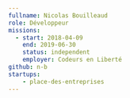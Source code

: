 ```yaml
---
fullname: Nicolas Bouilleaud
role: Développeur
missions:
  - start: 2018-04-09
    end: 2019-06-30
    status: independent
    employer: Codeurs en Liberté
github: n-b
startups:
    - place-des-entreprises
---
```

